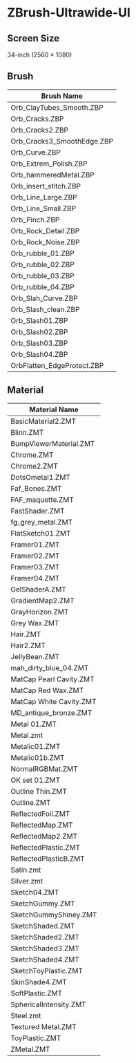 # ZBrush-Ultrawide-UI

## Screen Size
34-inch (2560 × 1080)

## Brush

| Brush Name    |
| ------------- |
| Orb_ClayTubes_Smooth.ZBP |
|Orb_Cracks.ZBP|
|Orb_Cracks2.ZBP|
|Orb_Cracks3_SmoothEdge.ZBP|
|Orb_Curve.ZBP|
|Orb_Extrem_Polish.ZBP|
|Orb_hammeredMetal.ZBP|
|Orb_insert_stitch.ZBP|
|Orb_Line_Large.ZBP|
|Orb_Line_Small.ZBP|
|Orb_Pinch.ZBP|
|Orb_Rock_Detail.ZBP|
|Orb_Rock_Noise.ZBP|
|Orb_rubble_01.ZBP|
|Orb_rubble_02.ZBP|
|Orb_rubble_03.ZBP|
|Orb_rubble_04.ZBP|
|Orb_Slah_Curve.ZBP|
|Orb_Slash_clean.ZBP|
|Orb_Slash01.ZBP|
|Orb_Slash02.ZBP|
|Orb_Slash03.ZBP|
|Orb_Slash04.ZBP|
|OrbFlatten_EdgeProtect.ZBP|

## Material

| Material Name    |
| ------------- |
|BasicMaterial2.ZMT|
|Blinn.ZMT|
|BumpViewerMaterial.ZMT|
|Chrome.ZMT|
|Chrome2.ZMT|
|DotsOmetal1.ZMT|
|Faf_Bones.ZMT|
|FAF_maquette.ZMT|
|FastShader.ZMT|
|fg_grey_metal.ZMT|
|FlatSketch01.ZMT|
|Framer01.ZMT|
|Framer02.ZMT|
|Framer03.ZMT|
|Framer04.ZMT|
|GelShaderA.ZMT|
|GradientMap2.ZMT|
|GrayHorizon.ZMT|
|Grey Wax.ZMT|
|Hair.ZMT|
|Hair2.ZMT|
|JellyBean.ZMT|
|mah_dirty_blue_04.ZMT|
|MatCap Pearl Cavity.ZMT|
|MatCap Red Wax.ZMT|
|MatCap White Cavity.ZMT|
|MD_antique_bronze.ZMT|
|Metal 01.ZMT|
|Metal.zmt|
|Metalic01.ZMT|
|Metalic01b.ZMT|
|NormalRGBMat.ZMT|
|OK set 01.ZMT|
|Outline Thin.ZMT|
|Outline.ZMT|
|ReflectedFoil.ZMT|
|ReflectedMap.ZMT|
|ReflectedMap2.ZMT|
|ReflectedPlastic.ZMT|
|ReflectedPlasticB.ZMT|
|Satin.zmt|
|Silver.zmt|
|Sketch04.ZMT|
|SketchGummy.ZMT|
|SketchGummyShiney.ZMT|
|SketchShaded.ZMT|
|SketchShaded2.ZMT|
|SketchShaded3.ZMT|
|SketchShaded4.ZMT|
|SketchToyPlastic.ZMT|
|SkinShade4.ZMT|
|SoftPlastic.ZMT|
|SphericalIntensity.ZMT|
|Steel.zmt|
|Textured Metal.ZMT|
|ToyPlastic.ZMT|
|ZMetal.ZMT|
